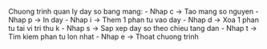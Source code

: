 Chuong trinh quan ly day so bang mang:
    - Nhap c -> Tao mang so nguyen
    - Nhap p -> In day
    - Nhap i -> Them 1 phan tu vao day
    - Nhap d -> Xoa 1 phan tu tai vi tri thu k
    - Nhap s -> Sap xep day so theo chieu tang dan
    - Nhap t -> Tim kiem phan tu lon nhat
    - Nhap e -> Thoat chuong trinh